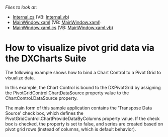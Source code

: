 <!-- default file list -->
*Files to look at*:

* [Internal.cs](./CS/DXPivotGrid_ChartsIntegration/Internal.cs) (VB: [Internal.vb](./VB/DXPivotGrid_ChartsIntegration/Internal.vb))
* [MainWindow.xaml](./CS/DXPivotGrid_ChartsIntegration/MainWindow.xaml) (VB: [MainWindow.xaml](./VB/DXPivotGrid_ChartsIntegration/MainWindow.xaml))
* [MainWindow.xaml.cs](./CS/DXPivotGrid_ChartsIntegration/MainWindow.xaml.cs) (VB: [MainWindow.xaml.vb](./VB/DXPivotGrid_ChartsIntegration/MainWindow.xaml.vb))
<!-- default file list end -->
# How to visualize pivot grid data via the DXCharts Suite


<p>The following example shows how to bind a Chart Control to a Pivot Grid to visualize data.</p><p>In this example, the Chart Control is bound to the DXPivotGrid by assigning the PivotGridControl.ChartDataSource property value to the ChartControl.DataSource property.</p><p>The main form of this sample application contains the 'Transpose Data Source' check box, which defines the PivotGridControl.ChartProvideDataByColumns property value. If the check box is checked, the property is set to false, and series are created based on pivot grid rows (instead of columns, which is default behavior).</p>

<br/>


